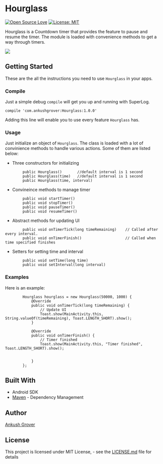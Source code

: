 # Hourglass

[![Open Source Love](https://badges.frapsoft.com/os/v2/open-source.svg?v=103)](https://github.com/groverankush/Hourglass)
[![License: MIT](https://img.shields.io/badge/License-MIT-yellow.svg)](https://opensource.org/licenses/MIT)



Hourglass is a Countdown timer that provides the feature to pause and resume the timer. The module is loaded with convenience methods to get a way through timers.

<img src="https://github.com/groverankush/Hourglass/tree/master/media/hourglass_demo.gif"/>


## Getting Started

These are the all the instructions you need to use `Hourglass` in your apps.

### Compile

Just a simple debug `compile` will get you up and running with SuperLog.

```
compile 'com.ankushgrover:Hourglass:1.0.0'
```

Adding this line will enable you to use every feature `Hourglass` has.


### Usage

Just initialize an object of `Hourglass`. The class is loaded with a lot of convinience methods to handle various actions. Some of them are listed below:

* Three constructors for initializing
```          
        public Hourglass()       //default interval is 1 second
        public Hourglass(time)   //default interval is 1 second 
        public Hourglass(time, interval)  
```

* Convineince methods to manage timer
```
        public void startTimer()
        public void stopTimer()
        public void pauseTimer()
        public void resumeTimer()
```
* Abstract methods for updating UI
```
        public void onTimerTick(long timeRemaining)    // Called after every interval.
        public void onTimerFinish()                    // Called when time specified finishes 
```
   
* Setters for setting time and interval
```
        public void setTime(long time)
        public void setInterval(long interval)
```
        
        
### Examples

Here is an example:

```
        Hourglass hourglass = new Hourglass(50000, 1000) {
            @Override
            public void onTimerTick(long timeRemaining) {
                // Update UI
                Toast.show(MainActivity.this, String.valueOf(timeRemaining), Toast.LENGTH_SHORT).show();
            }

            @Override
            public void onTimerFinish() {
                // Timer finished
                Toast.show(MainActivity.this, "Timer finished", Toast.LENGTH_SHORT).show();


            }
        };

```

## Built With

* Android SDK
* [Maven](https://bintray.com/ankushgrover) - Dependency Management


## Author

[Ankush Grover](https://ankushgrover.com/)


## License

This project is licensed under MIT License, - see the [LICENSE.md](https://github.com/groverankush/Hourglass/blob/master/LICENSE) file for details

